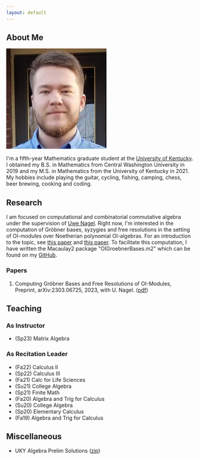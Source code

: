 ```yaml
---
layout: default
---
```


## About Me

<img class="profile-picture" src="/files/profile.png">

I'm a fifth-year Mathematics graduate student at the [University of Kentucky](https://math.as.uky.edu/). I obtained my B.S. in Mathematics from Central Washington University in 2019 and my M.S. in Mathematics from the University of Kentucky in 2021. My hobbies include playing the guitar, cycling, fishing, camping, chess, beer brewing, cooking and coding.

## Research

I am focused on computational and combinatorial commutative algebra under the supervision of [Uwe Nagel](http://www.ms.uky.edu/~uwenagel/). Right now, I'm interested in the computation of Gröbner bases, syzygies and free resolutions in the setting of OI-modules over Noetherian polynomial OI-algebras. For an introduction to the topic, see [this paper](https://arxiv.org/abs/1710.09247) and [this paper](https://arxiv.org/pdf/2303.06725.pdf). To facilitate this computation, I have written the Macaulay2 package "OIGroebnerBases.m2" which can be found on my [GitHub](https://github.com/morrowmh/OIGroebnerBases).

### Papers
1. Computing Gröbner Bases and Free Resolutions of OI-Modules, Preprint, arXiv:2303.06725, 2023, with U. Nagel. ([pdf](https://arxiv.org/pdf/2303.06725.pdf))

## Teaching

### As Instructor
- (Sp23) Matrix Algebra

### As Recitation Leader
- (Fa22) Calculus II
- (Sp22) Calculus III
- (Fa21) Calc for Life Sciences
- (Su21) College Algebra
- (Sp21) Finite Math
- (Fa20) Algebra and Trig for Calculus
- (Su20) College Algebra
- (Sp20) Elementary Calculus
- (Fa19) Algebra and Trig for Calculus

## Miscellaneous

- UKY Algebra Prelim Solutions ([zip](https://michaelmorrow.org/files/Algebra_Prelim_Solutions_2019-2015.zip))